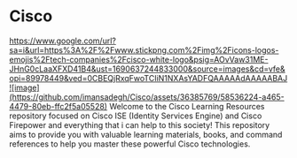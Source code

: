 # Cisco
https://www.google.com/url?sa=i&url=https%3A%2F%2Fwww.stickpng.com%2Fimg%2Ficons-logos-emojis%2Ftech-companies%2Fcisco-white-logo&psig=AOvVaw31ME-JHnG0cLaaXFXD41B4&ust=1690637244833000&source=images&cd=vfe&opi=89978449&ved=0CBEQjRxqFwoTCIiN1NXAsYADFQAAAAAdAAAAABAJ![image](https://github.com/imansadegh/Cisco/assets/36385769/58536224-a465-4479-80eb-ffc2f5a05528)
Welcome to the Cisco Learning Resources repository focused on Cisco ISE (Identity Services Engine) and Cisco Firepower and everything that i can help to this society! This repository aims to provide you with valuable learning materials, books, and command references to help you master these powerful Cisco technologies.
